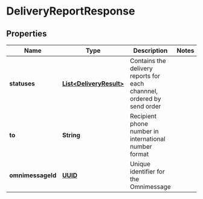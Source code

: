 
# DeliveryReportResponse

## Properties
Name | Type | Description | Notes
------------ | ------------- | ------------- | -------------
**statuses** | [**List&lt;DeliveryResult&gt;**](DeliveryResult.md) | Contains the delivery reports for each channnel, ordered by send order | 
**to** | **String** | Recipient phone number in international number format | 
**omnimessageId** | [**UUID**](UUID.md) | Unique identifier for the Omnimessage | 



